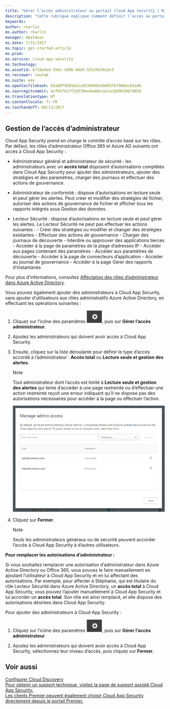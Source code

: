 ```yaml
---
title: "Gérer l’accès administrateur au portail Cloud App Security | Microsoft Docs"
description: "Cette rubrique explique comment définir l’accès au portail Cloud App Security pour vos administrateurs."
keywords: 
author: rkarlin
ms.author: rkarlin
manager: mbaldwin
ms.date: 7/31/2017
ms.topic: get-started-article
ms.prod: 
ms.service: cloud-app-security
ms.technology: 
ms.assetid: b718edad-350c-4d90-b045-92529d701dc5
ms.reviewer: reutam
ms.suite: ems
ms.openlocfilehash: 83a89f9d916a1a95394993e9d95fb7988ec85a4b
ms.sourcegitcommit: 4cf65f627f2d370ee4a4decae1acbb9658874056
ms.translationtype: HT
ms.contentlocale: fr-FR
ms.lasthandoff: 08/13/2017
---
```

## <a name="managing-admin-access"></a>Gestion de l’accès d’administrateur

Cloud App Security prend en charge le contrôle d’accès basé sur les rôles. Par défaut, les rôles d’administrateur Office 365 et Azure AD suivants ont accès à Cloud App Security :

- Administrateur général et administrateur de sécurité : les administrateurs avec un **accès total** disposent d’autorisations complètes dans Cloud App Security pour ajouter des administrateurs, ajouter des stratégies et des paramètres, charger des journaux et effectuer des actions de gouvernance.

- Administrateur de conformité : dispose d’autorisations en lecture seule et peut gérer les alertes. Peut créer et modifier des stratégies de fichier, autoriser des actions de gouvernance de fichier et afficher tous les rapports intégrés sous Gestion des données. 

- Lecteur Sécurité : dispose d’autorisations en lecture seule et peut gérer les alertes. Le Lecteur Sécurité ne peut pas effectuer les actions suivantes :
      - Créer des stratégies ou modifier et changer des stratégies existantes 
      - Effectuer des actions de gouvernance 
      - Charger des journaux de découverte
      - Interdire ou approuver des applications tierces
      - Accéder à la page de paramètres de la plage d’adresses IP
      - Accéder aux pages contenant des paramètres 
      - Accéder aux paramètres de découverte 
      - Accéder à la page de connecteurs d’application
      - Accéder au journal de gouvernance 
      - Accéder à la page Gérer des rapports d’instantanés 

Pour plus d’informations, consultez [Affectation des rôles d’administrateur dans Azure Active Directory](https://docs.microsoft.com/en-us/azure/active-directory/active-directory-assign-admin-roles).

Vous pouvez également ajouter des administrateurs à Cloud App Security, sans ajouter d’utilisateurs aux rôles administratifs Azure Active Directory, en effectuant les opérations suivantes :

1. Cliquez sur l’icône des paramètres ![icône des paramètres](./media/settings-icon.png "icône des paramètres"), puis sur **Gérer l’accès administrateur**. 

2. Ajoutez les administrateurs qui doivent avoir accès à Cloud App Security.
  
      
3. Ensuite, cliquez sur la liste déroulante pour définir le type d’accès accordé à l’administrateur : **Accès total** ou **Lecture seule et gestion des alertes**.

     >[!NOTE]
      >Tout administrateur dont l’accès est limité à **Lecture seule et gestion des alertes** qui tente d’accéder à une page restreinte ou d’effectuer une action restreinte reçoit une erreur indiquant qu’il ne dispose pas des autorisations nécessaires pour accéder à la page ou effectuer l’action.

   ![gérer l’accès administrateur](./media/manage-admin-access.png "gérer l’accès administrateur")  

4. Cliquez sur **Fermer**.  

   >[!NOTE]
    >Seuls les administrateurs généraux ou de sécurité peuvent accorder l’accès à Cloud App Security à d’autres utilisateurs.
  
**Pour remplacer les autorisations d’administrateur :**

Si vous souhaitez remplacer une autorisation d’administrateur dans Azure Active Directory ou Office 365, vous pouvez le faire manuellement en ajoutant l’utilisateur à Cloud App Security et en lui affectant des autorisations.
Par exemple, pour affecter à Stéphanie, qui est titulaire du rôle Lecteur Sécurité dans Azure Active Directory, un **accès total** à Cloud App Security, vous pouvez l’ajouter manuellement à Cloud App Security et lui accorder un **accès total**. Son rôle est ainsi remplacé, et elle dispose des autorisations désirées dans Cloud App Security. 


Pour ajouter des administrateurs à Cloud App Security :
1. Cliquez sur l’icône des paramètres ![icône des paramètres](./media/settings-icon.png "icône des paramètres"), puis sur **Gérer l’accès administrateur**. 

2. Ajoutez les administrateurs qui doivent avoir accès à Cloud App Security, sélectionnez leur niveau d’accès, puis cliquez sur **Fermer**.



## <a name="see-also"></a>Voir aussi  
[Configurer Cloud Discovery](set-up-cloud-discovery.md)   
[Pour obtenir un support technique, visitez la page de support assisté Cloud App Security.](http://support.microsoft.com/oas/default.aspx?prid=16031)   
[Les clients Premier peuvent également choisir Cloud App Security directement depuis le portail Premier.](https://premier.microsoft.com/)  
  
  